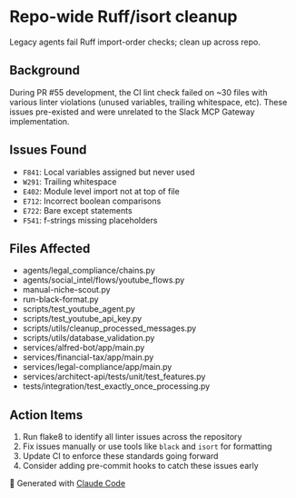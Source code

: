 # Repo-wide Ruff/isort cleanup

Legacy agents fail Ruff import-order checks; clean up across repo.

## Background
During PR #55 development, the CI lint check failed on ~30 files with various linter violations (unused variables, trailing whitespace, etc). These issues pre-existed and were unrelated to the Slack MCP Gateway implementation.

## Issues Found
- `F841`: Local variables assigned but never used
- `W291`: Trailing whitespace
- `E402`: Module level import not at top of file
- `E712`: Incorrect boolean comparisons
- `E722`: Bare except statements
- `F541`: f-strings missing placeholders

## Files Affected
- agents/legal_compliance/chains.py
- agents/social_intel/flows/youtube_flows.py
- manual-niche-scout.py
- run-black-format.py
- scripts/test_youtube_agent.py
- scripts/test_youtube_api_key.py
- scripts/utils/cleanup_processed_messages.py
- scripts/utils/database_validation.py
- services/alfred-bot/app/main.py
- services/financial-tax/app/main.py
- services/legal-compliance/app/main.py
- services/architect-api/tests/unit/test_features.py
- tests/integration/test_exactly_once_processing.py

## Action Items
1. Run flake8 to identify all linter issues across the repository
2. Fix issues manually or use tools like `black` and `isort` for formatting
3. Update CI to enforce these standards going forward
4. Consider adding pre-commit hooks to catch these issues early

🤖 Generated with [Claude Code](https://claude.ai/code)
